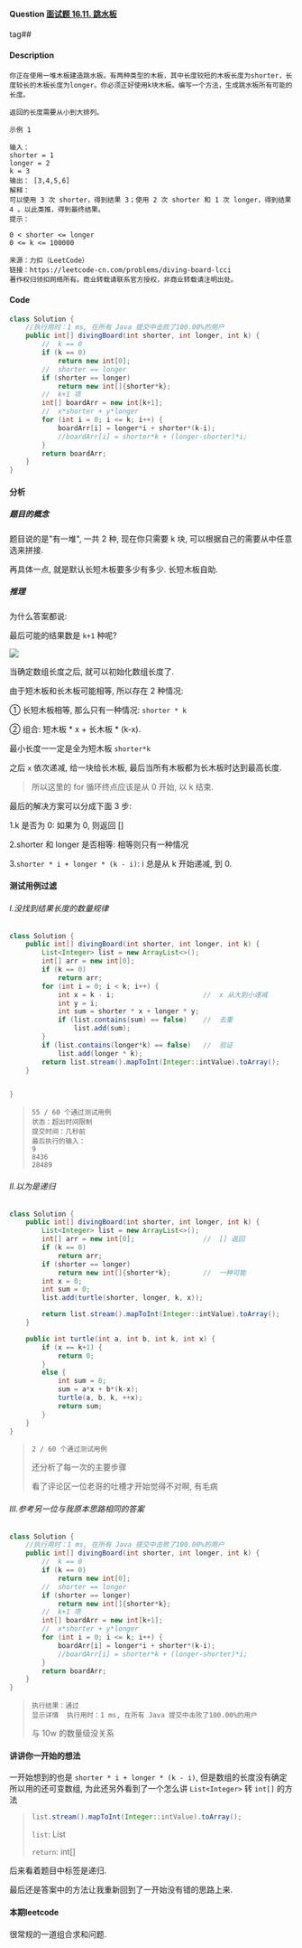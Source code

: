 #### Question [面试题 16.11. 跳水板](https://leetcode-cn.com/problems/diving-board-lcci/)

tag##



#### Description

```
你正在使用一堆木板建造跳水板。有两种类型的木板，其中长度较短的木板长度为shorter，长度较长的木板长度为longer。你必须正好使用k块木板。编写一个方法，生成跳水板所有可能的长度。

返回的长度需要从小到大排列。

示例 1

输入：
shorter = 1
longer = 2
k = 3
输出： [3,4,5,6]
解释：
可以使用 3 次 shorter，得到结果 3；使用 2 次 shorter 和 1 次 longer，得到结果 4 。以此类推，得到最终结果。
提示：

0 < shorter <= longer
0 <= k <= 100000

来源：力扣（LeetCode）
链接：https://leetcode-cn.com/problems/diving-board-lcci
著作权归领扣网络所有。商业转载请联系官方授权，非商业转载请注明出处。
```







#### Code

```java
class Solution {
    //执行用时：1 ms, 在所有 Java 提交中击败了100.00%的用户
    public int[] divingBoard(int shorter, int longer, int k) {         
        //  k == 0
        if (k == 0)
            return new int[0];
        //  shorter == longer
        if (shorter == longer) 
            return new int[]{shorter*k};
        //  k+1 项       
        int[] boardArr = new int[k+1];
        //  x*shorter + y*longer
        for (int i = 0; i <= k; i++) {
            boardArr[i] = longer*i + shorter*(k-i);
            //boardArr[i] = shorter*k + (longer-shorter)*i;
        }
        return boardArr;
    }
}
```







#### 分析

##### 题目的概念

题目说的是"有一堆", 一共 2 种, 现在你只需要 k 块, 可以根据自己的需要从中任意选来拼接.

再具体一点, 就是默认长短木板要多少有多少. 长短木板自助.



##### 推理

为什么答案都说:

最后可能的结果数是 `k+1` 种呢?

<img src="https://raw.githubusercontent.com/jontyzheng/leetcode-journal/master/2020-12-27-%E8%B7%B3%E6%B0%B4%E6%9D%BF-%E9%9D%A2%E8%AF%95%E9%A2%98-16-11-%E8%B7%B3%E6%B0%B4%E6%9D%BF/k_1.PNG" zoom="5%"/>



当确定数组长度之后, 就可以初始化数组长度了.



由于短木板和长木板可能相等, 所以存在 2 种情况:

① 长短木板相等, 那么只有一种情况: `shorter * k`

② 组合: 短木板 * x + 长木板 * (k-x).

最小长度一一定是全为短木板 `shorter*k`

之后 `x` 依次递减, 给一块给长木板, 最后当所有木板都为长木板时达到最高长度.

> 所以这里的 for 循环终点应该是从 0 开始, 以 k 结束.



最后的解决方案可以分成下面 3 步:

1.k 是否为 0: 如果为 0, 则返回 []

2.shorter 和 longer 是否相等: 相等则只有一种情况

3.`shorter * i + longer * (k - i)`: i 总是从 k 开始递减, 到 0.





#### 测试用例过滤

###### I.没找到结果长度的数量规律

```java
class Solution {
    public int[] divingBoard(int shorter, int longer, int k) {
        List<Integer> list = new ArrayList<>();   
        int[] arr = new int[0];
        if (k == 0)         
            return arr;
        for (int i = 0; i < k; i++) {
            int x = k - i;                      //  x 从大到小递减
            int y = i;
            int sum = shorter * x + longer * y;            
            if (list.contains(sum) == false)    //  去重
                list.add(sum);
        }
        if (list.contains(longer*k) == false)   //  验证
            list.add(longer * k);
        return list.stream().mapToInt(Integer::intValue).toArray();        
    }


}
```



> ```
> 55 / 60 个通过测试用例
> 状态：超出时间限制
> 提交时间：几秒前
> 最后执行的输入：
> 9
> 8436
> 28489
> ```
>
> 





###### II.以为是递归

```java
class Solution {    
    public int[] divingBoard(int shorter, int longer, int k) {
        List<Integer> list = new ArrayList<>();   
        int[] arr = new int[0];                 //  [] 返回
        if (k == 0)         
            return arr;   
        if (shorter == longer)
            return new int[]{shorter*k};        //  一种可能
        int x = 0;
        int sum = 0;
        list.add(turtle(shorter, longer, k, x));

        return list.stream().mapToInt(Integer::intValue).toArray();        
    }

    public int turtle(int a, int b, int k, int x) {        
        if (x == k+1) {
            return 0;
        }
        else {                        
            int sum = 0;
            sum = a*x + b*(k-x);            
            turtle(a, b, k, ++x);
            return sum;
        }        
    }
}
```



> ```
> 2 / 60 个通过测试用例
> ```
>
> 还分析了每一次的主要步骤
>
> 看了评论区一位老哥的吐槽才开始觉得不对啊, 有毛病



###### III.参考另一位与我原本思路相同的答案

```java
class Solution {
    //执行用时：1 ms, 在所有 Java 提交中击败了100.00%的用户
    public int[] divingBoard(int shorter, int longer, int k) {         
        //  k == 0
        if (k == 0)
            return new int[0];
        //  shorter == longer
        if (shorter == longer) 
            return new int[]{shorter*k};
        //  k+1 项       
        int[] boardArr = new int[k+1];
        //  x*shorter + y*longer
        for (int i = 0; i <= k; i++) {
            boardArr[i] = longer*i + shorter*(k-i);
            //boardArr[i] = shorter*k + (longer-shorter)*i;
        }
        return boardArr;
    }
}
```



> ```
> 执行结果：通过
> 显示详情  执行用时：1 ms, 在所有 Java 提交中击败了100.00%的用户
> ```
>
> 与 10w 的数量级没关系





#### 讲讲你一开始的想法

一开始想到的也是 `shorter * i + longer * (k - i)`, 但是数组的长度没有确定所以用的还可变数组, 为此还另外看到了一个怎么讲 `List<Integer>` 转 `int[]` 的方法

> ```java
> list.stream().mapToInt(Integer::intValue).toArray();  
> ```
>
> `list`: List<Integer>
>
> `return`: int[]

后来看着题目中标签是递归.

最后还是答案中的方法让我重新回到了一开始没有错的思路上来.





#### 本期leetcode	

很常规的一道组合求和问题.




